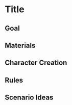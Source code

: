 # Title

<!-- Summary or important notes -->

## Goal

<!-- Goal of the game -->

## Materials

<!-- Materials required to play the game -->

## Character Creation

<!-- Rules of character creation -->

## Rules

<!-- Rules not covered by character creation -->

## Scenario Ideas

<!-- Ideas for the GM or group to make a story -->
